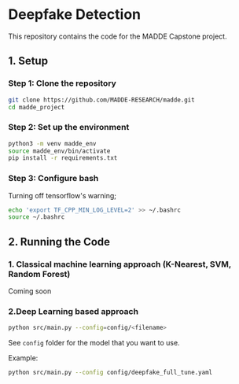 # Deepfake Detection

This repository contains the code for the MADDE Capstone project.

## 1. Setup

### Step 1: Clone the repository

```bash
git clone https://github.com/MADDE-RESEARCH/madde.git
cd madde_project
```

### Step 2: Set up the environment

```bash
python3 -m venv madde_env
source madde_env/bin/activate
pip install -r requirements.txt
```

### Step 3: Configure bash
Turning off tensorflow's warning;
```bash
echo 'export TF_CPP_MIN_LOG_LEVEL=2' >> ~/.bashrc
source ~/.bashrc
```

## 2. Running the Code



### 1. Classical machine learning approach (K-Nearest, SVM, Random Forest)

Coming soon

### 2.Deep Learning based approach

```bash
python src/main.py --config=config/<filename>
```

See `config` folder for the model that you want to use.

Example:

```bash
python src/main.py --config config/deepfake_full_tune.yaml
```